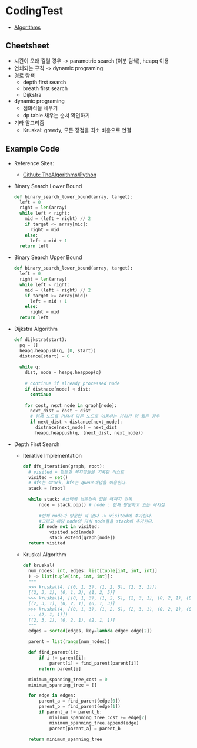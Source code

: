 # CodingTest

* [Algorithms](./algorithms/algorithms.md)

## Cheetsheet

* 시간이 오래 걸릴 경우 -> parametric search (이분 탐색), heapq 이용
* 연쇄되는 규칙 -> dynamic programing
* 경로 탐색
  * depth first search
  * breath first search
  * Dijkstra
* dynamic programing
  * 점화식을 세우기
  * dp table 채우는 순서 확인하기
* 기타 알고리즘
  * Kruskal: greedy, 모든 정점을 최소 비용으로 연결

## Example Code
* Reference Sites:
  * [Github: TheAlgorithms/Python](https://github.com/TheAlgorithms/Python)

* Binary Search Lower Bound
  ```python
  def binary_search_lower_bound(array, target):
    left = 0
    right = len(array)
    while left < right:
      mid = (left + right) // 2
      if target <= array[mic]:
        right = mid
      else:
        left = mid + 1
    return left
  ```

* Binary Search Upper Bound
  ```python
  def binary_search_lower_bound(array, target):
    left = 0
    right = len(array)
    while left < right:
      mid = (left + right) // 2
      if target >= array[mid]:
        left = mid + 1
      else:
        right = mid
    return left
  ```

* Dijkstra Algorithm
  ```python
  def dijkstra(start):
    pq = []
    heapq.heappush(q, (0, start))
    distance[start] = 0
    
    while q:
      dist, node = heapq.heappop(q)
      
      # continue if already processed node
      if distnace[node] < dist:
        continue
      
      for cost, next_node in graph[node]:
        next_dist = cost + dist
        # 현재 노드를 거쳐서 다른 노드로 이동하는 거리가 더 짧은 경우
        if next_dist < distance[next_node]:
          distnace[next_node] = next_dist
          heapq.heappush(q, (next_dist, next_node))
  ```

* Depth First Search
  * Iterative Implementation
    ```python
    def dfs_iteration(graph, root):
      # visited = 방문한 꼭지점들을 기록한 리스트
      visited = set()
      # dfs는 stack, bfs는 queue개념을 이용한다.
      stack = [root]
      
      while stack: #스택에 남은것이 없을 때까지 반복
          node = stack.pop() # node : 현재 방문하고 있는 꼭지점
          
          #현재 node가 방문한 적 없다 -> visited에 추가한다.
          #그리고 해당 node의 자식 node들을 stack에 추가한다.
          if node not in visited:
              visited.add(node)
              stack.extend(graph[node])
      return visited
    ```

  * Kruskal Algorithm
    ```python
    def kruskal(
      num_nodes: int, edges: list[tuple[int, int, int]]
      ) -> list[tuple[int, int, int]]:
      """
      >>> kruskal(4, [(0, 1, 3), (1, 2, 5), (2, 3, 1)])
      [(2, 3, 1), (0, 1, 3), (1, 2, 5)]
      >>> kruskal(4, [(0, 1, 3), (1, 2, 5), (2, 3, 1), (0, 2, 1), (0, 3, 2)])
      [(2, 3, 1), (0, 2, 1), (0, 1, 3)]
      >>> kruskal(4, [(0, 1, 3), (1, 2, 5), (2, 3, 1), (0, 2, 1), (0, 3, 2),
      ... (2, 1, 1)])
      [(2, 3, 1), (0, 2, 1), (2, 1, 1)]
      """
      edges = sorted(edges, key=lambda edge: edge[2])

      parent = list(range(num_nodes))

      def find_parent(i):
          if i != parent[i]:
              parent[i] = find_parent(parent[i])
          return parent[i]

      minimum_spanning_tree_cost = 0
      minimum_spanning_tree = []

      for edge in edges:
          parent_a = find_parent(edge[0])
          parent_b = find_parent(edge[1])
          if parent_a != parent_b:
              minimum_spanning_tree_cost += edge[2]
              minimum_spanning_tree.append(edge)
              parent[parent_a] = parent_b

      return minimum_spanning_tree
    ```